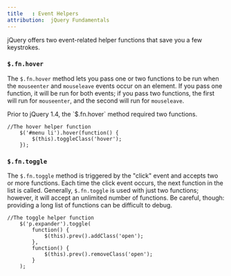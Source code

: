 ```yaml
---
title   : Event Helpers
attribution:  jQuery Fundamentals
---
```

jQuery offers two event-related helper functions that save you a few keystrokes.

### `$.fn.hover`

The `$.fn.hover` method lets you pass one or two functions to be run when the
`mouseenter` and `mouseleave` events occur on an element. If you pass one
function, it will be run for both events; if you pass two functions, the first
will run for `mouseenter`, and the second will run for `mouseleave`.

<div class="note" markdown="1">
Prior to jQuery 1.4, the `$.fn.hover` method required two functions.
</div>

```
//The hover helper function
    $('#menu li').hover(function() {
        $(this).toggleClass('hover');
    });
```

### `$.fn.toggle`

The `$.fn.toggle` method is triggered by the "click" event and accepts two or
more functions.  Each time the click event occurs, the next function in the
list is called.  Generally, `$.fn.toggle` is used with just two functions;
however, it will accept an unlimited number of functions.  Be careful, though:
providing a long list of functions can be difficult to debug.

```
//The toggle helper function
    $('p.expander').toggle(
        function() {
            $(this).prev().addClass('open');
        },
        function() {
            $(this).prev().removeClass('open');
        }
    );
```
